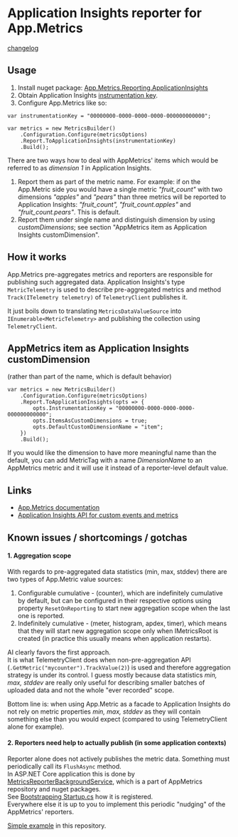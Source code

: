# Application Insights reporter for App.Metrics

[changelog](changelog.md)

## Usage
1. Install nuget package: [App.Metrics.Reporting.ApplicationInsights](https://www.nuget.org/packages/App.Metrics.Reporting.ApplicationInsights/)
2. Obtain Application Insights [instrumentation key](https://docs.microsoft.com/en-us/azure/azure-monitor/app/create-new-resource).
3. Configure App.Metrics like so:
```
var instrumentationKey = "00000000-0000-0000-0000-000000000000";

var metrics = new MetricsBuilder()
    .Configuration.Configure(metricsOptions)
    .Report.ToApplicationInsights(instrumentationKey)
    .Build();
```

There are two ways how to deal with AppMetrics' items which would be referred to as _dimension 1_ in Application Insights.
1. Report them as part of the metric name. For example: if on the App.Metric side you would have a single metric _"fruit_count"_ with two dimensions _"apples"_ and _"pears"_
than three metrics will be reported to Application Insights: _"fruit_count", "fruit_count.apples"_ and _"fruit_count.pears"_. This is default.
2. Report them under single name and distinguish dimension by using _customDimensions_; see section "AppMetrics item as Application Insights customDimension".

## How it works
App.Metrics pre-aggregates metrics and reporters are responsible for publishing such aggregated data.
Application Insights's type `MetricTelemetry` is used to describe pre-aggregated metrics
and method `Track(ITelemetry telemetry)` of `TelemetryClient` publishes it.

It just boils down to translating `MetricsDataValueSource` into `IEnumerable<MetricTelemetry>` and publishing the collection using `TelemetryClient`.

## AppMetrics item as Application Insights customDimension
(rather than part of the name, which is default behavior)

```
var metrics = new MetricsBuilder()
    .Configuration.Configure(metricsOptions)
    .Report.ToApplicationInsights(opts => {
        opts.InstrumentationKey = "00000000-0000-0000-0000-000000000000";
        opts.ItemsAsCustomDimensions = true;
        opts.DefaultCustomDimensionName = "item";
    })
    .Build();
```

If you would like the dimension to have more meaningful name than the default, you can add MetricTag with a name _DimensionName_ to an AppMetrics metric and it will use it instead of a reporter-level default value.

## Links
* [App.Metrics documentation](https://www.app-metrics.io/)
* [Application Insights API for custom events and metrics](https://docs.microsoft.com/en-us/azure/azure-monitor/app/api-custom-events-metrics)

## Known issues / shortcomings / gotchas

#### 1. Aggregation scope
With regards to pre-aggregated data statistics (min, max, stddev) there are two types of App.Metric value sources:

1. Configurable cumulative - (counter), which are indefinitely cumulative by default, but can be configured in their respective options using property `ResetOnReporting` to start new aggregation scope when the last one is reported.
2. Indefinitely cumulative - (meter, histogram, apdex, timer), which means that they will start new aggregation scope only when IMetricsRoot is created (in practice this usually means when application restarts).

AI clearly favors the first approach.<br/>
It is what TelemetryClient does when non-pre-aggregation API (`.GetMetric("mycounter").TrackValue(2)`) is used and therefore aggregation strategy is under its control.
I guess mostly because data statistics _min, max, stddev_ are really only useful for describing smaller batches of uploaded data and not the whole "ever recorded" scope.

Bottom line is: when using App.Metric as a facade to Application Insights do not rely on metric properties _min, max, stddev_ as they will contain something else than you would expect (compared to using TelemetryClient alone for example).

#### 2. Reporters need help to actually publish (in some application contexts)
Reporter alone does not actively publishes the metric data. Something must periodically call its `FlushAsync` method.<br/> 
In ASP.NET Core application this is done by [MetricsReporterBackgroundService](https://github.com/AppMetrics/AppMetrics/blob/7f490edb72ac5203ea4b2fa057a187649ae70381/src/Extensions/src/App.Metrics.Extensions.Hosting/MetricsReporterBackgroundService.cs), which is a part of AppMetrics repository and nuget packages.<br/>
See [Bootstrapping Startup.cs](https://www.app-metrics.io/web-monitoring/aspnet-core/reporting/) how it is registered.<br/>
Everywhere else it is up to you to implement this periodic "nudging" of the AppMetrics' reporters.

[Simple example](https://github.com/jdvor/appmetrics-applicationinsights/blob/master/sample/SandboxConsoleApp/Program.cs#L40) in this repository.
